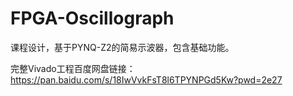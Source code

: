 # FPGA-Oscillograph
课程设计，基于PYNQ-Z2的简易示波器，包含基础功能。

完整Vivado工程百度网盘链接：https://pan.baidu.com/s/18IwVvkFsT8l6TPYNPGd5Kw?pwd=2e27
